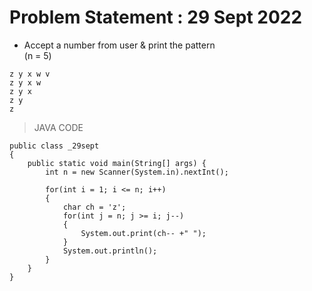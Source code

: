 # Problem Statement : 29 Sept 2022


- Accept a number from user & print the pattern<br>
(n = 5)


```
z y x w v 
z y x w 
z y x 
z y 
z
```

> JAVA CODE

```
public class _29sept
{
    public static void main(String[] args) {
        int n = new Scanner(System.in).nextInt();

        for(int i = 1; i <= n; i++)
        {
            char ch = 'z';
            for(int j = n; j >= i; j--)
            {
                System.out.print(ch-- +" ");
            }
            System.out.println();
        }
    }
}
```



